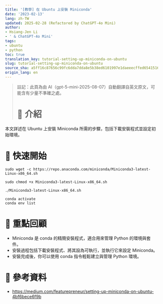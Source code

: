 ```yaml
---
title: '[教學] 在 Ubuntu 上安裝 Miniconda'
date: '2023-02-13'
lang: zh-TW
updated: 2025-02-28 (Refactored by ChatGPT-4o Mini)
author:
- Hsiang-Jen Li
- ' & ChatGPT-4o Mini'
tags:
- ubuntu
- python
toc: true
translation_key: tutorial-setting-up-miniconda-on-ubuntu
slug: tutorial-setting-up-miniconda-on-ubuntu
source_sha: a5ff16c87656c99fc6dda7dda8e5b38ed6101997e1daeeecffed6541516fb9ee
origin_lang: en
---
```


> 註記：此頁為由 AI（gpt-5-mini-2025-08-07）自動翻譯自英文原文，可能含有少量不準確之處。
> 
> # 📌 介紹
本文詳述在 Ubuntu 上安裝 Miniconda 所需的步驟，包括下載安裝程式並設定初始環境。
<!-- more -->

# 🚀 快速開始
```shell!
sudo wget -c https://repo.anaconda.com/miniconda/Miniconda3-latest-Linux-x86_64.sh
```

```shell!
sudo chmod +x Miniconda3-latest-Linux-x86_64.sh
```

```shell!
./Miniconda3-latest-Linux-x86_64.sh
```

```shell
conda activate
conda env list
```

# 🔁 重點回顧
- Miniconda 是 conda 的精簡安裝程式，適合用來管理 Python 的環境與套件。
- 安裝過程包括下載安裝程式、將其設為可執行，並執行它來設定 Miniconda。
- 安裝完成後，你可以使用 conda 指令輕鬆建立與管理 Python 環境。

# 🔗 參考資料
- https://medium.com/featurepreneur/setting-up-miniconda-on-ubuntu-4bf6bece6f9b
